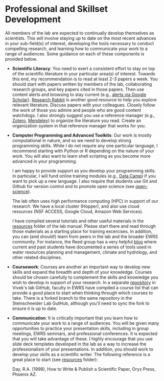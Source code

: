 # Professional and Skillset Development

All members of the lab are expected to continually develop themselves as scientists. This will involve staying up to date on the most recent advances in your sub-field(s) of interest, developing the tools necessary to conduct compelling research, and learning how to communicate your work to a range of audiences. Some guidance on each of these components is provided below. 

* **Scientific Literacy**: You need to exert a consistent effort to stay on top of the scientific literature in your particular area(s) of interest. Towards this end, my recommendation is to read at least 2-3 papers a week. You should start with papers written by members of the lab, collaborating research groups, and key papers cited in those papers. Then use content alerts and browsing to stay current (e.g., [alerts via Google Scholar](https://www.nihlibrary.nih.gov/resources/subject-guides/keeping-current/creating-alerts-google-scholar)). [Research Rabbit](https://researchrabbit.notion.site/Welcome-to-the-FAQ-c33b4a61e453431482015e27e8af40d5#d15aebe6726647e086cdc935f2067bf5) is another good resource to help you explore relevant literature. Discuss papers with your colleagues. Closely follow the work of those you admire and people who are good content watchdogs. I also strongly suggest you use a reference manager (e.g., [Zotero](https://www.zotero.org/), [Mendeley](https://www.mendeley.com/)) to organize the literature you read. Create an organization system in that reference manager that works for you. 

* **Computer Programming and Advanced Toolkits**: Our work is mostly computational in nature, and so we need to develop strong programming skills. While I do not require any one particular language, I recommend starting with Python or R depending on the nature of your work. You will also want to learn shell scripting as you become more advanced in your programming. 

  I am happy to provide support as you develop your programming skills. In particular, I will fund online training modules (e.g., [Data Camp](https://www.datacamp.com/)) if you want to pick up a new language. I also require that students use Git and Github for version control and to promote open science (see [open-science](open-science.md)). 

  The lab often uses high performance computing (HPC) in support of our research. We have a local cluster (Hopper), and also use cloud resources (NSF ACCESS, Google Cloud, Amazon Web Services).  

  I have compiled several tutorials and other useful materials in the [resources](resources) folder of the lab manual. Please start there and read through those materials as a starting place for training excercises. In addition, you can (and should!) learn from peers in the lab and the broader EWRS community. For instance, the Reed group has a very helpful [blog](https://waterprogramming.wordpress.com/) where current and past students have documented a series of tools used in water resources planning and management, climate and hydrology, and other related disciplines.

* **Coursework**: Courses are another an important way to develop new skills and expand the breadth and depth of your knowledge. Courses should be chosen carefully to complement the skills and knowledge you wish to develop in support of your research. In a separate [repository](https://github.com/srikrishnan-lab/class-list) in Vivek's lab GitHub, faculty in EWRS have compiled a course list that can provide a good place to start when thinking through which courses to take. There is a forked branch to the same repository in the Steinschneider Lab GutHub, although you'll need to sync the fork to ensure it is up to date. 

* **Communication**: It is critically important that you learn how to communicate your work to a range of audiences. You will be given many opportunities to practice your presentation skills, including in group meetings, EWRS seminars, and professional conferences. It is expected that you will take advantage of these. I highly encourage that you use slide deck templates developed in the lab as a way to increase the professionalism of your presentations. In addition, you should work to develop your skills as a scientific writer. The following reference is a great place to start (see [resources](resources) folder): 

  Day, R.A. (1998), How to Write & Publish a Scientific Paper, Oryx Press, Phoenix AZ.  
